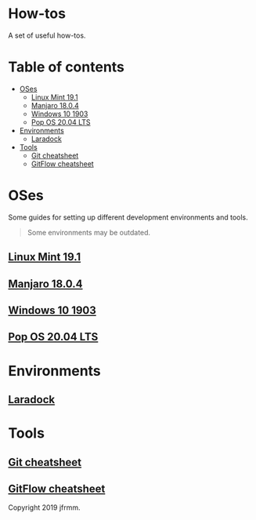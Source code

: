# How-tos

A set of useful how-tos.

# Table of contents

- [OSes](#oses)
  - [Linux Mint 19.1](#linux-mint-19.1)
  - [Manjaro 18.0.4](#manjaro-18.0.4)
  - [Windows 10 1903](#windows-10-1903)
  - [Pop OS 20.04 LTS](#pop-os-20.04-lts)
- [Environments](#environments)
  - [Laradock](#laradock)
- [Tools](#tools)
  - [Git cheatsheet](#git-cheatsheet)
  - [GitFlow cheatsheet](#gitflow-cheatsheet)

# OSes

Some guides for setting up different development environments and tools.

> Some environments may be outdated.

## [Linux Mint 19.1](./LINUX-MINT-19.1.md)

## [Manjaro 18.0.4](./MANJARO-18.0.4.md)

## [Windows 10 1903](./WINDOWS-10-1903.md)

## [Pop OS 20.04 LTS](./POP-OS-20.04-LTS.md)

# Environments

## [Laradock](./LARADOCK.md)

# Tools

## [Git cheatsheet](./GIT-CHEATSHEET.md)

## [GitFlow cheatsheet](./GITFLOW-CHEATSHEET.md)

Copyright 2019 jfrmm.
